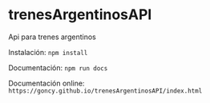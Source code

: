 # trenesArgentinosAPI
Api para trenes argentinos

Instalación:
`npm install`

Documentación:
`npm run docs`

Documentación online:
`https://goncy.github.io/trenesArgentinosAPI/index.html`
